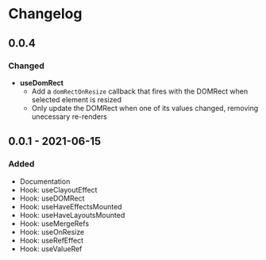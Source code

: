 # Changelog

## 0.0.4

### Changed

- **useDomRect**
  - Add a `domRectOnResize` callback that fires with the DOMRect when selected element is resized
  - Only update the DOMRect when one of its values changed, removing unecessary re-renders

## 0.0.1 - 2021-06-15

### Added

- Documentation
- Hook: useClayoutEffect
- Hook: useDOMRect
- Hook: useHaveEffectsMounted
- Hook: useHaveLayoutsMounted
- Hook: useMergeRefs
- Hook: useOnResize
- Hook: useRefEffect
- Hook: useValueRef
